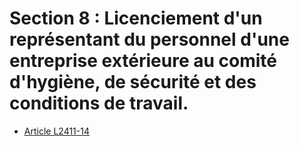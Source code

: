 # Section 8 : Licenciement d'un représentant du personnel d'une entreprise extérieure au comité d'hygiène, de sécurité et des conditions de travail.

* [Article L2411-14](./LEGIARTI000027723006.md)
